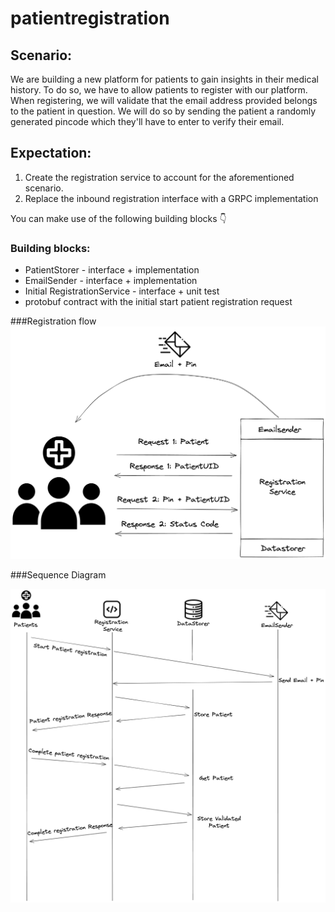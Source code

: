 # patientregistration

## Scenario:

We are building a new platform for patients to gain insights in their medical history. To do so, we have to allow
patients to register with our platform. When registering, we will validate that the email address provided belongs to
the patient in question. We will do so by sending the patient a randomly generated pincode which they'll have to enter
to verify their email.

## Expectation:

1. Create the registration service to account for the aforementioned scenario.
2. Replace the inbound registration interface with a GRPC implementation

You can make use of the following building blocks 👇

### Building blocks:

- PatientStorer - interface + implementation
- EmailSender - interface + implementation
- Initial RegistrationService - interface + unit test
- protobuf contract with the initial start patient registration request 


###Registration flow
![alt text](./docs/registration-flow.png)

###Sequence Diagram

![alt text](./docs/sequence-diagram.png)